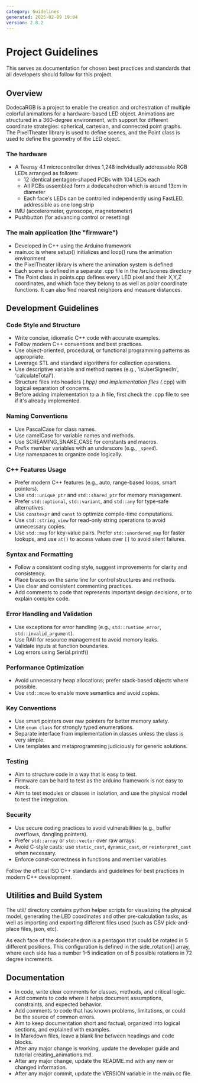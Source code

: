 ```yaml
---
category: Guidelines
generated: 2025-02-09 19:04
version: 2.8.2
---
```


# Project Guidelines

This serves as documentation for chosen best practices and standards that all developers should follow for this project.

## Overview

DodecaRGB is a project to enable the creation and orchestration of multiple colorful animations for a hardware-based LED object.
Animations are structured in a 360-degree environment, with support for different coordinate strategies: spherical, cartesian, and connected point graphs.
The PixelTheater library is used to define scenes, and the Point class is used to define the geometry of the LED object.

### The hardware

- A Teensy 4.1 microcontroller drives 1,248 individually addressable RGB LEDs arranged as follows:
  - 12 identical pentagon-shaped PCBs with 104 LEDs each
  - All PCBs assembled form a dodecahedron which is around 13cm in diameter
  - Each face's LEDs can be controlled independently using FastLED, addressible as one long strip 
- IMU (accelerometer, gyroscope, magnetometer)
- Pushbutton (for advancing control or resetting)

### The main application (the "firmware")

- Developed in C++ using the Arduino framework
- main.cc is where setup() initializes and loop() runs the animation environment
- the PixelTheater library is where the animation system is defined
- Each scene is defined in a separate .cpp file in the /src/scenes directory
- The Point class in points.cpp defines every LED pixel and their X,Y,Z coordinates, and which face they belong to as well as polar coordinate functions. It can also find nearest neighbors and measure distances.

## Development Guidelines

### Code Style and Structure

- Write concise, idiomatic C++ code with accurate examples.
- Follow modern C++ conventions and best practices.
- Use object-oriented, procedural, or functional programming patterns as appropriate.
- Leverage STL and standard algorithms for collection operations.
- Use descriptive variable and method names (e.g., 'isUserSignedIn', 'calculateTotal').
- Structure files into headers (*.hpp) and implementation files (*.cpp) with logical separation of concerns.
- Before adding implementation to a .h file, first check the .cpp file to see if it's already implemented.

### Naming Conventions

- Use PascalCase for class names.
- Use camelCase for variable names and methods.
- Use SCREAMING_SNAKE_CASE for constants and macros.
- Prefix member variables with an underscore (e.g., `_speed`).
- Use namespaces to organize code logically.

### C++ Features Usage

- Prefer modern C++ features (e.g., auto, range-based loops, smart pointers).
- Use `std::unique_ptr` and `std::shared_ptr` for memory management.
- Prefer `std::optional`, `std::variant`, and `std::any` for type-safe alternatives.
- Use `constexpr` and `const` to optimize compile-time computations.
- Use `std::string_view` for read-only string operations to avoid unnecessary copies.
- Use `std::map` for key-value pairs. Prefer `std::unordered_map` for faster lookups, and use `at()` to access values over `[]` to avoid silent failures.

### Syntax and Formatting

- Follow a consistent coding style, suggest improvements for clarity and consistency.
- Place braces on the same line for control structures and methods.
- Use clear and consistent commenting practices.
- Add comments to code that represents important design decisions, or to explain complex code.

### Error Handling and Validation

- Use exceptions for error handling (e.g., `std::runtime_error`, `std::invalid_argument`).
- Use RAII for resource management to avoid memory leaks.
- Validate inputs at function boundaries.
- Log errors using Serial.printf()

### Performance Optimization

- Avoid unnecessary heap allocations; prefer stack-based objects where possible.
- Use `std::move` to enable move semantics and avoid copies.

### Key Conventions

- Use smart pointers over raw pointers for better memory safety.
- Use `enum class` for strongly typed enumerations.
- Separate interface from implementation in classes unless the class is very simple.
- Use templates and metaprogramming judiciously for generic solutions.

### Testing

- Aim to structure code in a way that is easy to test.
- Firmware can be hard to test as the arduino framework is not easy to mock. 
- Aim to test modules or classes in isolation, and use the physical model to test the integration.

### Security

- Use secure coding practices to avoid vulnerabilities (e.g., buffer overflows, dangling pointers).
- Prefer `std::array` or `std::vector` over raw arrays.
- Avoid C-style casts; use `static_cast`, `dynamic_cast`, or `reinterpret_cast` when necessary.
- Enforce const-correctness in functions and member variables.

Follow the official ISO C++ standards and guidelines for best practices in modern C++ development.

## Utilities and Build System

The util/ directory contains python helper scripts for visualizing the physical model, generating the LED coordinates and other pre-calculation tasks, as well as importing and exporting different files used (such as CSV pick-and-place files, json, etc). 

As each face of the dodecahedron is a pentagon that could be rotated in 5 different positions. This configuration is defined in the side_rotation[] array, where each side has a number 1-5 indication on of 5 possible rotations in 72 degree increments.

## Documentation

- In code, write clear comments for classes, methods, and critical logic.
- Add coments to code where it helps document assumptions, constraints, and expected behavior.
- Add comments to code that has known problems, limitations, or could be the source of common errors.
- Aim to keep documentation short and factual, organized into logical sections, and explained with examples.
- In Markdown files, leave a blank line between headings and code blocks.
- After any major change is working, update the developer guide and tutorial creating_animations.md.
- After any major change, update the README.md with any new or changed information.
- After any major commit, update the VERSION variable in the main.cc file.